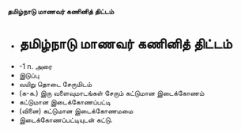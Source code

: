 **தமிழ்நாடு மாணவர் கணினித் திட்டம்**
- # தமிழ்நாடு மாணவர் கணினித் திட்டம்
- -1 n. அரை
- இடுப்பு
- வயிறு தொடை சேருமிடம்
- (க-க.) இரு வளைவுமாடங்கள் சேரும் கட்டுமான இடைக்கோணம்
- கட்டுமான இடைக்கோணப்பட்டி
- (வினை) கட்டுமான இடைக்கோணமமை
- இடைக்கோணப்பட்டியுடன் கட்டு.

